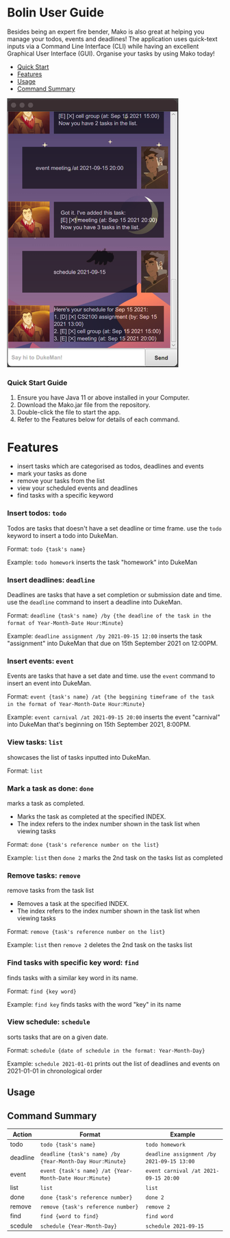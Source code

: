 # Bolin User Guide
Besides being an expert fire bender, Mako is also great at helping you manage your todos, events and deadlines! The application uses quick-text inputs via a Command Line Interface (CLI) while having an excellent Graphical User Interface (GUI). Organise your tasks by using Mako today! 

* [Quick Start](#quick-start-guide)
* [Features](#features)
* [Usage](#usage)
* [Command Summary](#command-summary)

<img src="https://github.com/Domszy/ip/blob/master/docs/Screenshot%20of%20DukeMan.png" width="400" >

### Quick Start Guide

1. Ensure you have Java 11 or above installed in your Computer.
2. Download the Mako.jar file from the repository.
3. Double-click the file to start the app. 
4. Refer to the Features below for details of each command.

# Features
* insert tasks which are categorised as todos, deadlines and events
* mark your tasks as done
* remove your tasks from the list
* view your scheduled events and deadlines 
* find tasks with a specific keyword

### Insert todos: `todo`
Todos are tasks that doesn't have a set deadline or time frame. use the `todo` keyword to insert a todo into DukeMan. 

Format: `todo {task's name}`

Example: `todo homework` inserts the task "homework" into DukeMan


### Insert deadlines: `deadline`
Deadlines are tasks that have a set completion or submission date and time. use the `deadline` command to insert a deadline into DukeMan.

Format: `deadline {task's name} /by {the deadline of the task in the format of Year-Month-Date Hour:Minute}`

Example: `deadline assignment /by 2021-09-15 12:00` inserts the task "assignment" into DukeMan that due on 15th September 2021 on 12:00PM.


### Insert events: `event`
Events are tasks that have a set date and time. use the `event` command to insert an event into DukeMan.

Format: `event {task's name} /at {the beggining timeframe of the task in the format of Year-Month-Date Hour:Minute}`

Example: `event carnival /at 2021-09-15 20:00` inserts the event "carnival" into DukeMan that's beginning on 15th September 2021, 8:00PM.


### View tasks: `list`
showcases the list of tasks inputted into DukeMan. 

Format: `list`


### Mark a task as done: `done`
marks a task as completed. 
* Marks the task as completed at the specified INDEX.
* The index refers to the index number shown in the task list when viewing tasks

Format: `done {task's reference number on the list}`

Example: `list` then `done 2` marks the 2nd task on the tasks list as completed


### Remove tasks: `remove`
remove tasks from the task list
* Removes a task at the specified INDEX.
* The index refers to the index number shown in the task list when viewing tasks

Format: `remove {task's reference number on the list}`

Example: `list` then `remove 2` deletes the 2nd task on the tasks list


### Find tasks with specific key word: `find`
finds tasks with a similar key word in its name. 

Format: `find {key word}`

Example: `find key` finds tasks with the word "key" in its name


### View schedule: `schedule`
sorts tasks that are on a given date.

Format: `schedule {date of schedule in the format: Year-Month-Day}`

Example: `schedule 2021-01-01` prints out the list of deadlines and events on 2021-01-01 in chronological order

## Usage

## Command Summary
| Action | Format | Example |
| ------------ | ------------- | ------------- |
|todo | `todo {task's name}` | `todo homework` |
| deadline | `deadline {task's name} /by {Year-Month-Day Hour:Minute}` | `deadline assignment /by 2021-09-15 13:00` |
| event | `event {task's name} /at {Year-Month-Date Hour:Minute}` | `event carnival /at 2021-09-15 20:00` |
| list | `list` | `list` |
| done | `done {task's reference number}` | `done 2` |
| remove | `remove {task's reference number}` | `remove 2` |
| find | `find {word to find}` | `find word` |
| scedule | `schedule {Year-Month-Day}` | `schedule 2021-09-15` |

